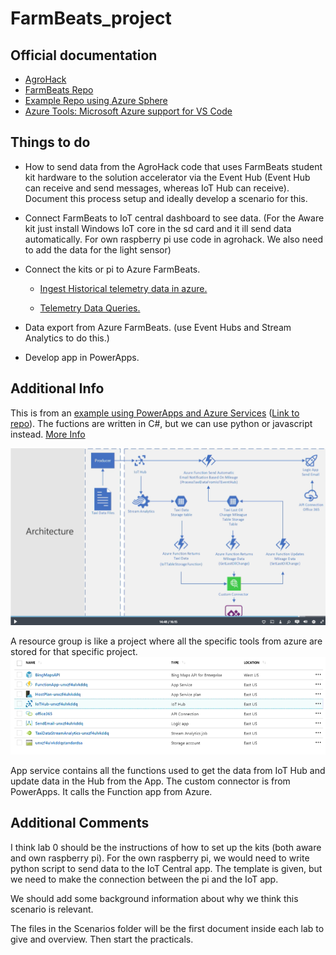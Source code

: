 # FarmBeats_project

## Official documentation
- [AgroHack](https://github.com/jimbobbennett/AgroHack)
- [FarmBeats Repo](https://github.com/farmbeatslabs/studentkit)
- [Example Repo using Azure Sphere]( https://github.com/gloveboxes/Azure-Sphere-Learning-Path)
- [Azure Tools: Microsoft Azure support for VS Code](https://marketplace.visualstudio.com/items?itemName=ms-vscode.vscode-node-azure-pack)


## Things to do
- How to send data from the AgroHack code that uses FarmBeats student kit hardware to the solution accelerator via the Event Hub (Event Hub can receive and send messages, whereas IoT Hub can receive). Document this process setup and ideally develop a scenario for this.

- Connect FarmBeats to IoT central dashboard to see data. (For the Aware kit just install Windows IoT core in the sd card and it ill send data automatically. For own raspberry pi use code in agrohack. We also need to add the data for the light sensor)
- Connect the kits or pi to Azure FarmBeats.
	- [Ingest Historical telemetry data in azure.](https://docs.microsoft.com/en-us/azure/industry/agriculture/ingest-historical-telemetry-data-in-azure-farmbeats)

	- [Telemetry Data Queries.](https://docs.microsoft.com/en-us/azure/industry/agriculture/query-telemetry-data-from-azure-farmbeats)
- Data export from Azure FarmBeats. (use Event Hubs and Stream Analytics to do this.)
- Develop app in PowerApps.

## Additional Info
This is from an [example using PowerApps and Azure Services](https://azure.microsoft.com/en-us/resources/videos/ignite-2018-creating-iot-solutions-with-microsoft-azure-and-powerapps/) ([Link to repo](https://github.com/OGcanviz/IoTPowerApp)). The fuctions are written in C#, but we can use python or javascript instead. [More Info](https://docs.microsoft.com/en-us/azure/azure-functions/supported-languages)

![Architecture](./images/Architecture_Example.png)

A resource group is like a project where all the specific tools from azure are stored for that specific project.	
![Resource Group](./images/ResourceGroup_Example.png)

App service contains all the functions used to get the data from IoT Hub and update data in the Hub from the App. The custom connector is from PowerApps. It calls the Function app from Azure. 


## Additional Comments

I think lab 0 should be the instructions of how to set up the kits (both aware and own raspberry pi). For the own raspberry pi, we would need to write python script to send data to the IoT Central app. The template is given, but we need to make the connection between the pi and the IoT app.

We should add some background information about why we think this scenario is relevant.

The files in the Scenarios folder will be the first document inside each lab to give and overview. Then start the practicals.

